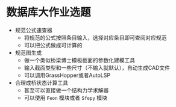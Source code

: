 # 数据库大作业选题

- 规范公式速查器
  - 将规范的公式按照条目输入，选择对应条目即可查阅对应规范
  - 可以把公式做成可计算的
- 规范图生成
  - 做一个类似桥梁博士模板截面的参数化建模工具
  - 输入截面类型和一些尺寸（不输入就默认），自动生成CAD文件
  - 可以调用GrassHopper或者AutoLSP
- 合理成桥状态计算工具
  - 甚至可以直接做一个结构力学求解器
  - 可以使用 ```Feon``` 模块或者 ```Sfepy``` 模块